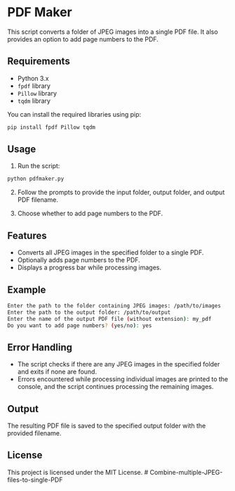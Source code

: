 # PDF Maker

This script converts a folder of JPEG images into a single PDF file. It also provides an option to add page numbers to the PDF.

## Requirements

- Python 3.x
- `fpdf` library
- `Pillow` library
- `tqdm` library

You can install the required libraries using pip:

```bash
pip install fpdf Pillow tqdm
```

## Usage

1. Run the script:

```bash
python pdfmaker.py
```

2. Follow the prompts to provide the input folder, output folder, and output PDF filename.

3. Choose whether to add page numbers to the PDF.

## Features

- Converts all JPEG images in the specified folder to a single PDF.
- Optionally adds page numbers to the PDF.
- Displays a progress bar while processing images.

## Example

```bash
Enter the path to the folder containing JPEG images: /path/to/images
Enter the path to the output folder: /path/to/output
Enter the name of the output PDF file (without extension): my_pdf
Do you want to add page numbers? (yes/no): yes
```

## Error Handling

- The script checks if there are any JPEG images in the specified folder and exits if none are found.
- Errors encountered while processing individual images are printed to the console, and the script continues processing the remaining images.

## Output

The resulting PDF file is saved to the specified output folder with the provided filename.

## License

This project is licensed under the MIT License.
#   C o m b i n e - m u l t i p l e - J P E G - f i l e s - t o - s i n g l e - P D F  
 